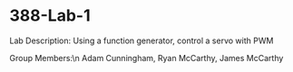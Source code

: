 # 388-Lab-1
Lab Description:
  Using a function generator, control a servo with PWM

Group Members:\n
  Adam Cunningham,
  Ryan McCarthy,
  James McCarthy
